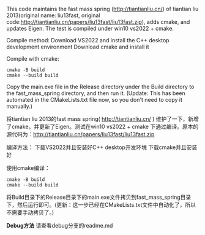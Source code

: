 This code maintains the fast mass spring (http://tiantianliu.cn/) of tiantian liu 2013(original name: liu13fast, original code:http://tiantianliu.cn/papers/liu13fast/liu13fast.zip), adds cmake, and updates Eigen. The test is compiled under win10 vs2022 + cmake.

Compile method:
Download VS2022 and install the C++ desktop development environment
Download cmake and install it

Compile with cmake:
```
cmake -B build
cmake --build build
```

Copy the main.exe file in the Release directory under the Build directory to the fast_mass_spring directory, and then run it. (Update: This has been automated in the CMakeLists.txt file now, so you don't need to copy it manually.)



将tiantian liu 2013的fast mass spring( http://tiantianliu.cn/ ) 维护了一下，新增了cmake，并更新了Eigen。测试在win10 vs2022 + cmake 下通过编译。原本的源代码为：http://tiantianliu.cn/papers/liu13fast/liu13fast.zip

编译方法：
下载VS2022并且安装好C++ desktop开发环境
下载cmake并且安装好

使用cmake编译：
```
cmake -B build
cmake --build build
```

将Build目录下的Release目录下的main.exe文件拷贝到fast_mass_spring目录下，然后运行即可。(更新：这一步已经在CMakeLists.txt文件中自动化了，所以不需要手动拷贝了。)


**Debug方法** 请查看debug分支的readme.md